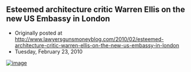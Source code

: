 ## Esteemed architecture critic Warren Ellis on the new US Embassy in London

 * Originally posted at http://www.lawyersgunsmoneyblog.com/2010/02/esteemed-architecture-critic-warren-ellis-on-the-new-us-embassy-in-london
 * Tuesday, February 23, 2010

[![image](http://3.bp.blogspot.com/\_ZEf6TUYdm\_0/S4RiBIM8COI/AAAAAAAAAGk/ThQIWC-eeUo/s320/US-embassy-001.jpg)](http://3.bp.blogspot.com/\_ZEf6TUYdm\_0/S4RiBIM8COI/AAAAAAAAAGk/ThQIWC-eeUo/s1600-h/US-embassy-001.jpg)  